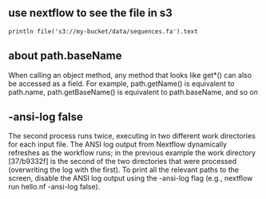 ## use nextflow to see the file in s3

```
println file('s3://my-bucket/data/sequences.fa').text

```


##  about path.baseName

When calling an object method, any method that looks like get*() can also be accessed as a field. For example, path.getName() is equivalent to path.name, path.getBaseName() is equivalent to path.baseName, and so on

## -ansi-log false

The second process runs twice, executing in two different work directories for each input file. The ANSI log output from Nextflow dynamically refreshes as the workflow runs; in the previous example the work directory [37/b9332f] is the second of the two directories that were processed (overwriting the log with the first). To print all the relevant paths to the screen, disable the ANSI log output using the -ansi-log flag (e.g., nextflow run hello.nf -ansi-log false).
